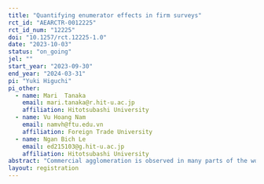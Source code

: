 ```yaml
---
title: "Quantifying enumerator effects in firm surveys"
rct_id: "AEARCTR-0012225"
rct_id_num: "12225"
doi: "10.1257/rct.12225-1.0"
date: "2023-10-03"
status: "on_going"
jel: ""
start_year: "2023-09-30"
end_year: "2024-03-31"
pi: "Yuki Higuchi"
pi_other:
  - name: Mari  Tanaka
    email: mari.tanaka@r.hit-u.ac.jp
    affiliation: Hitotsubashi University
  - name: Vu Hoang Nam
    email: namvh@ftu.edu.vn
    affiliation: Foreign Trade University
  - name: Ngan Bich Le
    email: ed215103@g.hit-u.ac.jp
    affiliation: Hitotsubashi University
abstract: "Commercial agglomeration is observed in many parts of the world. There are several theoretical explanations as to why commercial clusters occur, but empirical research is limited. This study attempts to examine the mechanisms of commercial agglomeration by surveying wholesalers located in one of the major wholesale markets in an emerging Asian country. When the market was destroyed by a fire in 1994 and rebuilt in 1997, about 1,400 slots were randomly assigned to garment wholesalers by a lottery. By collecting historical data over the past 25 years, we will analyze how the initial random allocation was transformed into the clustering of product types observed today. By taking advantage of the setting where a large number of similar-sized firms in the same industry operate, we conduct a survey experiment by randomly assigning enumerators to each sample firm to quantify the enumerator effect in a firm survey. "
layout: registration
---
```


